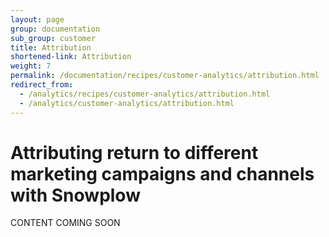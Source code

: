 ```yaml
---
layout: page
group: documentation
sub_group: customer
title: Attribution
shortened-link: Attribution
weight: 7
permalink: /documentation/recipes/customer-analytics/attribution.html
redirect_from:
  - /analytics/recipes/customer-analytics/attribution.html
  - /analytics/customer-analytics/attribution.html
---
```


# Attributing return to different marketing campaigns and channels with Snowplow

CONTENT COMING SOON
